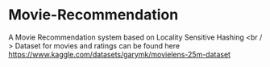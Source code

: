 # Movie-Recommendation
A Movie Recommendation system based on Locality Sensitive Hashing <br / >
Dataset for movies and ratings can be found here https://www.kaggle.com/datasets/garymk/movielens-25m-dataset
